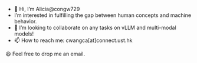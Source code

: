 - 👋 Hi, I’m Alicia@congw729
-  I’m interested in fulfilling the gap between human concepts and machine behavior.
- 💞️ I’m looking to collaborate on any tasks on vLLM and multi-modal models!
- 📫 How to reach me: cwangca[at]connect.ust.hk

😆 Feel free to drop me an email. 

<!---
congw729/congw729 is a ✨ special ✨ repository because its `README.md` (this file) appears on your GitHub profile.
You can click the Preview link to take a look at your changes.
--->
